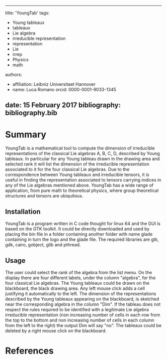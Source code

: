 
---
title: 'YoungTab'
tags:
  - Young tableaux
  - tableaux
  - Lie algebra 
  - irreducible representation
  - representation
  - Lie
  - irrep
  - Physics
  - math


authors:
- affiliation: Leibniz Universitaet Hannover
- name: Luca Romano
  orcid: 0000-0001-9033-1345


date: 15 February 2017
bibliography: bibliography.bib
---

# Summary
YoungTab is a mathematical tool to compute the dimension of irreducible representations of the classical Lie algebras A, B, C, D, described by Young tableaux.  In particular for any Young tableau drawn in the drawing area and selected rank it will list the dimension of the irreducible representation associated to it for the four classical Lie algebras.  Due to the correspondence between Young tableaux and irreducible tensors, it is useful in finding the representation associated to tensors carrying indices in any of the Lie algebras mentioned above.  YoungTab has a wide range of application, from pure math to theoretical physics, where group theoretical structures and tensors are ubiquitous. 

## Installation
YoungTab is a program written in C code thought for linux 64 and the GUI is based on the GTK toolkit. It could be directly downloaded and used by placing the bin file in a folder containing another folder with name glade containing in turn the logo and the glade file. The required libraries are gtk, gdk, cairo, gobject, glib and pthread.


## Usage
The user could select the rank of the algebra from the list menu. On the display there are four different labels, under the column "algebra", for the four classical Lie algebras. The Young tableaux could be drawn on the blackboard, the black drawing area. Any left mouse click adds a cell justifying it automatically to the left. The dimension of the representations described by the Young tableaux appearing on the blackboard, is sketched near the corresponding algebra in the column "Dim". If the tableau does not respect the rules required to be identified with a legitimate Lie algebra irreducible representation (non increasing number of cells in each row from the top to the bottom and non increasing number of cells in each column from the left to the right) the output Dim will say "no". The tableaux could be deleted by a right mouse click on the blackboard.




# References
